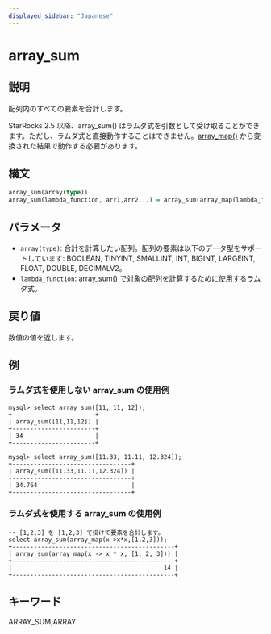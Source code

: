 ```yaml
---
displayed_sidebar: "Japanese"
---
```


# array_sum

## 説明

配列内のすべての要素を合計します。

StarRocks 2.5 以降、array_sum() はラムダ式を引数として受け取ることができます。ただし、ラムダ式と直接動作することはできません。[array_map()](./array_map.md) から変換された結果で動作する必要があります。

## 構文

```Haskell
array_sum(array(type))
array_sum(lambda_function, arr1,arr2...) = array_sum(array_map(lambda_function, arr1,arr2...))
```

## パラメータ

- `array(type)`: 合計を計算したい配列。配列の要素は以下のデータ型をサポートしています: BOOLEAN, TINYINT, SMALLINT, INT, BIGINT, LARGEINT, FLOAT, DOUBLE, DECIMALV2。
- `lambda_function`: array_sum() で対象の配列を計算するために使用するラムダ式。

## 戻り値

数値の値を返します。

## 例

### ラムダ式を使用しない array_sum の使用例

```plain text
mysql> select array_sum([11, 11, 12]);
+-----------------------+
| array_sum([11,11,12]) |
+-----------------------+
| 34                    |
+-----------------------+

mysql> select array_sum([11.33, 11.11, 12.324]);
+---------------------------------+
| array_sum([11.33,11.11,12.324]) |
+---------------------------------+
| 34.764                          |
+---------------------------------+
```

### ラムダ式を使用する array_sum の使用例

```plain text
-- [1,2,3] を [1,2,3] で掛けて要素を合計します。
select array_sum(array_map(x->x*x,[1,2,3]));
+---------------------------------------------+
| array_sum(array_map(x -> x * x, [1, 2, 3])) |
+---------------------------------------------+
|                                          14 |
+---------------------------------------------+
```

## キーワード

ARRAY_SUM,ARRAY
